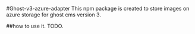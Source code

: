 #Ghost-v3-azure-adapter
This npm package is created to store images on azure storage for ghost cms version 3.

##how to use it.
TODO.